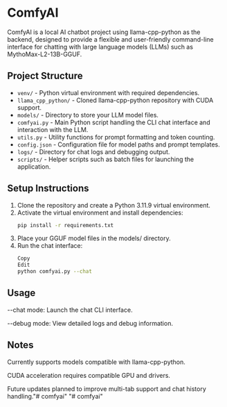 # ComfyAI

ComfyAI is a local AI chatbot project using llama-cpp-python as the backend, designed to provide a flexible and user-friendly command-line interface for chatting with large language models (LLMs) such as MythoMax-L2-13B-GGUF.

## Project Structure

- `venv/` - Python virtual environment with required dependencies.
- `llama_cpp_python/` - Cloned llama-cpp-python repository with CUDA support.
- `models/` - Directory to store your LLM model files.
- `comfyai.py` - Main Python script handling the CLI chat interface and interaction with the LLM.
- `utils.py` - Utility functions for prompt formatting and token counting.
- `config.json` - Configuration file for model paths and prompt templates.
- `logs/` - Directory for chat logs and debugging output.
- `scripts/` - Helper scripts such as batch files for launching the application.

## Setup Instructions

1. Clone the repository and create a Python 3.11.9 virtual environment.
2. Activate the virtual environment and install dependencies:
   ```bash
   pip install -r requirements.txt
3. Place your GGUF model files in the models/ directory.
4. Run the chat interface:
   ```bash
   Copy
   Edit
   python comfyai.py --chat

## Usage

--chat mode: Launch the chat CLI interface.

--debug mode: View detailed logs and debug information.

## Notes

Currently supports models compatible with llama-cpp-python.

CUDA acceleration requires compatible GPU and drivers.

Future updates planned to improve multi-tab support and chat history handling."# comfyai" 
"# comfyai" 
